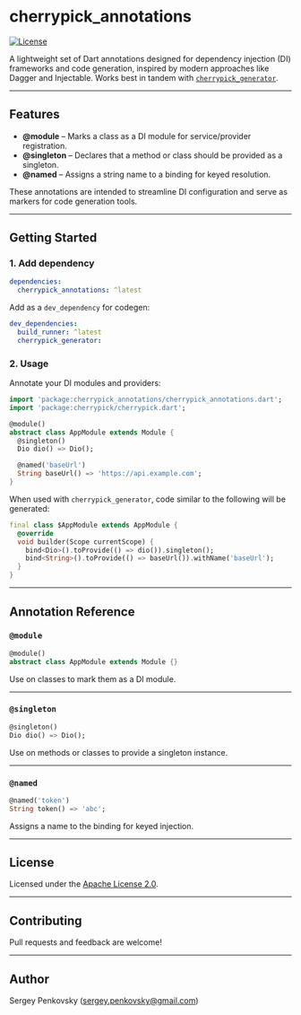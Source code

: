 # cherrypick_annotations

[![License](https://img.shields.io/badge/license-Apache%202.0-blue.svg)](LICENSE)

A lightweight set of Dart annotations designed for dependency injection (DI) frameworks and code generation, inspired by modern approaches like Dagger and Injectable. Works best in tandem with [`cherrypick_generator`](https://pub.dev/packages/cherrypick_generator).

---

## Features

- **@module** – Marks a class as a DI module for service/provider registration.
- **@singleton** – Declares that a method or class should be provided as a singleton.
- **@named** – Assigns a string name to a binding for keyed resolution.

These annotations are intended to streamline DI configuration and serve as markers for code generation tools.

---

## Getting Started

### 1. Add dependency

```yaml
dependencies:
  cherrypick_annotations: ^latest
```

Add as a `dev_dependency` for codegen:

```yaml
dev_dependencies:
  build_runner: ^latest
  cherrypick_generator:
```

### 2. Usage

Annotate your DI modules and providers:

```dart
import 'package:cherrypick_annotations/cherrypick_annotations.dart';
import 'package:cherrypick/cherrypick.dart';

@module()
abstract class AppModule extends Module {
  @singleton()
  Dio dio() => Dio();

  @named('baseUrl')
  String baseUrl() => 'https://api.example.com';
}
```

When used with `cherrypick_generator`, code similar to the following will be generated:

```dart
final class $AppModule extends AppModule {
  @override
  void builder(Scope currentScope) {
    bind<Dio>().toProvide(() => dio()).singleton();
    bind<String>().toProvide(() => baseUrl()).withName('baseUrl');
  }
}
```

---

## Annotation Reference

### `@module`

```dart
@module()
abstract class AppModule extends Module {}
```
Use on classes to mark them as a DI module.

---

### `@singleton`

```dart
@singleton()
Dio dio() => Dio();
```
Use on methods or classes to provide a singleton instance.

---

### `@named`

```dart
@named('token')
String token() => 'abc';
```
Assigns a name to the binding for keyed injection.

---

## License

Licensed under the [Apache License 2.0](LICENSE).

---

## Contributing

Pull requests and feedback are welcome!

---

## Author

Sergey Penkovsky (<sergey.penkovsky@gmail.com>)
